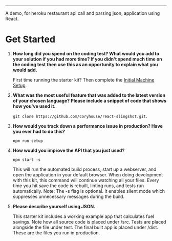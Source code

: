 
---

A demo, for heroku restaurant api call and parsing json, application using React.

# Get Started

1. **How long did you spend on the coding test? What would you add to your solution if you had more time? If you didn't spend much time on the coding test then use this as an opportunity to explain what you would add.**

    First time running the starter kit? Then complete the [Initial Machine Setup](#initial-machine-setup).

2. **What was the most useful feature that was added to the latest version of your chosen language? Please include a snippet of code that shows how you've used it.**

    `git clone https://github.com/coryhouse/react-slingshot.git`.

3. **How would you track down a performance issue in production? Have you ever had to do this?**

    `npm run setup`

4. **How would you improve the API that you just used?**

    `npm start -s`

    This will run the automated build process, start up a webserver, and open the application in your default browser. When doing development with this kit, this command will continue watching all your files. Every time you hit save the code is rebuilt, linting runs, and tests run automatically. Note: The -s flag is optional. It enables silent mode which suppresses unnecessary messages during the build.

5. **Please describe yourself using JSON.**

    This starter kit includes a working example app that calculates fuel savings. Note how all source code is placed under /src. Tests are placed alongside the file under test. The final built app is placed under /dist. These are the files you run in production.

